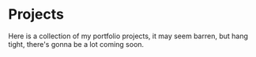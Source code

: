 # Projects
Here is a collection of my portfolio projects, it may seem barren, but hang tight, there's gonna be a lot coming soon.
